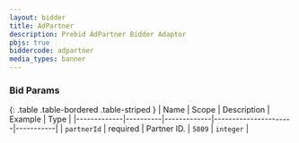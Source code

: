 ```yaml
---
layout: bidder
title: AdPartner
description: Prebid AdPartner Bidder Adaptor
pbjs: true
biddercode: adpartner
media_types: banner
---
```


### Bid Params

{: .table .table-bordered .table-striped }
| Name        | Scope    | Description | Example              | Type      |
|-------------|----------|-------------|----------------------|-----------|
| `partnerId` | required | Partner ID. | `5809`               | `integer` | 
